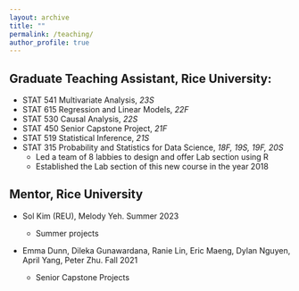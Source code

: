 ```yaml
---
layout: archive
title: ""
permalink: /teaching/
author_profile: true
---
```


## Graduate Teaching Assistant, Rice University:
* STAT 541 Multivariate Analysis, *23S*
* STAT 615 Regression and Linear Models, *22F*
* STAT 530 Causal Analysis, *22S*
* STAT 450 Senior Capstone Project, *21F*
* STAT 519 Statistical Inference, *21S*
* STAT 315 Probability and Statistics for Data Science, *18F, 19S, 19F, 20S*
  * Led a team of 8 labbies to design and offer Lab section using R
  * Established the Lab section of this new course in the year 2018

## Mentor, Rice University
* Sol Kim (REU),  Melody Yeh. Summer 2023
  * Summer projects
   
* Emma Dunn, Dileka Gunawardana, Ranie Lin, Eric Maeng, Dylan Nguyen, April Yang, Peter Zhu. Fall 2021
  * Senior Capstone Projects
